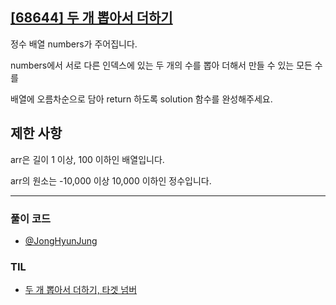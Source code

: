 ## [[68644] 두 개 뽑아서 더하기](https://school.programmers.co.kr/learn/courses/30/lessons/68644)
정수 배열 numbers가 주어집니다. 

numbers에서 서로 다른 인덱스에 있는 두 개의 수를 뽑아 더해서 만들 수 있는 모든 수를 

배열에 오름차순으로 담아 return 하도록 solution 함수를 완성해주세요.

## 제한 사항
arr은 길이 1 이상, 100 이하인 배열입니다.

arr의 원소는 -10,000 이상 10,000 이하인 정수입니다.

***

### 풀이 코드

- [@JongHyunJung](https://github.com/viaunixue/algorithm-study/blob/main/programmers/level-1/68644/jjh.py)

### TIL

* [두 개 뽑아서 더하기, 타겟 넘버](https://almond0115.tistory.com/entry/programmers-두-개-뽑아서-더하기-타겟-넘버)